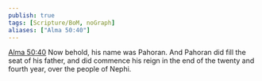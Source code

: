 ```yaml
---
publish: true
tags: [Scripture/BoM, noGraph]
aliases: ["Alma 50:40"]
---
```

[Alma 50:40](https://churchofjesuschrist.org/study/scriptures/bofm/alma/50?lang=eng&id=p40#p40) Now behold, his name was Pahoran. And Pahoran did fill the seat of his father, and did commence his reign in the end of the twenty and fourth year, over the people of Nephi.




